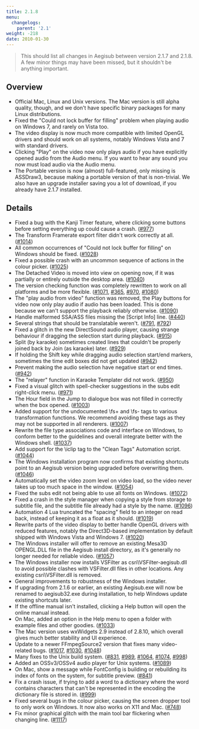 ```yaml
---
title: 2.1.8
menu:
  changelogs:
    parent: '2.1'
weight: -218
date: 2010-01-30
---
```


> This should list all changes in Aegisub between version 2.1.7 and 2.1.8. A few minor things may have been missed, but it shouldn't be anything important.

## Overview

- Official Mac, Linux and Unix versions. The Mac version is still alpha quality, though, and we don't have specific binary packages for many Linux distributions.
- Fixed the "Could not lock buffer for filling" problem when playing audio on Windows 7, and rarely on Vista too.
- The video display is now much more compatible with limited OpenGL drivers and should work on all systems, notably Windows Vista and 7 with standard drivers.
- Clicking "Play" on the video now only plays audio if you have explicitly opened audio from the Audio menu. If you want to hear any sound you now must load audio via the Audio menu.
- The Portable version is now (almost) full-featured, only missing is ASSDraw3, because making a portable version of that is non-trivial. We also have an upgrade installer saving you a lot of download, if you already have 2.1.7 installed.

## Details

- Fixed a bug with the Kanji Timer feature, where clicking some buttons before setting everything up could cause a crash. (<a href="http://devel.aegisub.org/ticket/977">#977</a>)
- The Transform Framerate export filter didn't work correctly at all. (<a href="http://devel.aegisub.org/ticket/1014">#1014</a>)
- All common occurrences of "Could not lock buffer for filling" on Windows should be fixed. (<a href="http://devel.aegisub.org/ticket/1028">#1028</a>)
- Fixed a possible crash with an uncommon sequence of actions in the colour picker. (<a href="http://devel.aegisub.org/ticket/1025">#1025</a>)
- The Detached Video is moved into view on opening now, if it was partially or entirely outside the desktop area. (<a href="http://devel.aegisub.org/ticket/1040">#1040</a>)
- The version checking function was completely rewritten to work on all platforms and be more flexible. (<a href="http://devel.aegisub.org/ticket/1071">#1071</a>, <a href="http://devel.aegisub.org/ticket/365">#365</a>, <a href="http://devel.aegisub.org/ticket/970">#970</a>, <a href="http://devel.aegisub.org/ticket/1080">#1080</a>)
- The "play audio from video" function was removed, the Play buttons for video now only play audio if audio has been loaded. This is done because we can't support the playback reliably otherwise. (<a href="http://devel.aegisub.org/ticket/1090">#1090</a>)
- Handle malformed SSA/ASS files missing the \[Script Info\] line. (<a href="http://devel.aegisub.org/ticket/440">#440</a>)
- Several strings that should be translatable weren't. (<a href="http://devel.aegisub.org/ticket/791">#791</a>, <a href="http://devel.aegisub.org/ticket/792">#792</a>)
- Fixed a glitch in the new DirectSound audio player, causing strange behaviour if dragging the selection start during playback. (<a href="http://devel.aegisub.org/ticket/915">#915</a>)
- Split (by karaoke) sometimes created lines that couldn't be properly joined back by Join (as karaoke) later. (<a href="http://devel.aegisub.org/ticket/929">#929</a>)
- If holding the Shift key while dragging audio selection start/end markers, sometimes the time edit boxes did not get updated (<a href="http://devel.aegisub.org/ticket/942">#942</a>)
- Prevent making the audio selection have negative start or end times. (<a href="http://devel.aegisub.org/ticket/942">#942</a>)
- The "relayer" function in Karaoke Templater did not work. (<a href="http://devel.aegisub.org/ticket/950">#950</a>)
- Fixed a visual glitch with spell-checker suggestions in the subs edit right-click menu. (<a href="http://devel.aegisub.org/ticket/971">#971</a>)
- The Hour field in the Jump to dialogue box was not filled in correctly when the box opened. (<a href="http://devel.aegisub.org/ticket/1003">#1003</a>)
- Added support for the undocumented \\fs+ and \\fs- tags to various transformation functions. We recommend avoiding these tags as they may not be supported in all renderers. (<a href="http://devel.aegisub.org/ticket/1007">#1007</a>)
- Rewrite the file type associations code and interface on Windows, to conform better to the guidelines and overall integrate better with the Windows shell. (<a href="http://devel.aegisub.org/ticket/1037">#1037</a>)
- Add support for the \\iclip tag to the "Clean Tags" Automation script. (<a href="http://devel.aegisub.org/ticket/1044">#1044</a>)
- The Windows installation program now confirms that existing shortcuts point to an Aegisub version being upgraded before overwriting them. (<a href="http://devel.aegisub.org/ticket/1046">#1046</a>)
- Automatically set the video zoom level on video load, so the video never takes up too much space in the window. (<a href="http://devel.aegisub.org/ticket/1054">#1054</a>)
- Fixed the subs edit not being able to use all fonts on Windows. (<a href="http://devel.aegisub.org/ticket/1072">#1072</a>)
- Fixed a crash in the style manager when copying a style from storage to subtitle file, and the subtitle file already had a style by the name. (<a href="http://devel.aegisub.org/ticket/1096">#1096</a>)
- Automation 4 Lua truncated the "spacing" field to an integer on read back, instead of keeping it as a float as it should. (<a href="http://devel.aegisub.org/ticket/1019">#1019</a>)
- Rewrite parts of the video display to better handle OpenGL drivers with reduced features, notably the Direct3D-based implementation by default shipped with Windows Vista and Windows 7. (<a href="http://devel.aegisub.org/ticket/1020">#1020</a>)
- The Windows installer will offer to remove an existing Mesa3D OPENGL.DLL file in the Aegisub install directory, as it's generally no longer needed for reliable video. (<a href="http://devel.aegisub.org/ticket/1057">#1057</a>)
- The Windows installer now installs VSFilter as csri\\VSFilter-aegisub.dll to avoid possible clashes with VSFilter.dll files in other locations. Any existing csri\\VSFilter.dll is removed.
- General improvements to robustness of the Windows installer.
- If upgrading from 2.1.6 or earlier, an existing Aegisub.exe will now be renamed to aegisub32.exe during installation, to help Windows update existing shortcuts later.
- If the offline manual isn't installed, clicking a Help button will open the online manual instead.
- On Mac, added an option in the Help menu to open a folder with example files and other goodies. (<a href="http://devel.aegisub.org/ticket/1033">#1033</a>)
- The Mac version uses wxWidgets 2.9 instead of 2.8.10, which overall gives much better stability and UI experience.
- Update to a newer FFmpegSource2 version that fixes many video-related bugs. (<a href="http://devel.aegisub.org/ticket/1017">#1017</a>, <a href="http://devel.aegisub.org/ticket/1030">#1030</a>, <a href="http://devel.aegisub.org/ticket/1048">#1048</a>)
- Many fixes to the Unix build system. (<a href="http://devel.aegisub.org/ticket/831">#831</a>, <a href="http://devel.aegisub.org/ticket/989">#989</a>, <a href="http://devel.aegisub.org/ticket/1064">#1064</a>, <a href="http://devel.aegisub.org/ticket/1074">#1074</a>, <a href="http://devel.aegisub.org/ticket/998">#998</a>)
- Added an OSSv3/OSSv4 audio player for Unix systems. (<a href="http://devel.aegisub.org/ticket/1089">#1089</a>)
- On Mac, show a message while FontConfig is building or rebuilding its index of fonts on the system, for subtitle preview. (<a href="http://devel.aegisub.org/ticket/841">#841</a>)
- Fix a crash issue, if trying to add a word to a dictionary where the word contains characters that can't be represented in the encoding the dictionary file is stored in. (<a href="http://devel.aegisub.org/ticket/999">#999</a>)
- Fixed several bugs in the colour picker, causing the screen dropper tool to only work on Windows. It now also works on X11 and Mac. (<a href="http://devel.aegisub.org/ticket/748">#748</a>)
- Fix minor graphical glitch with the main tool bar flickering when changing line. (<a href="http://devel.aegisub.org/ticket/1117">#1117</a>)
